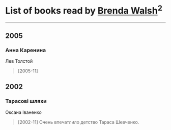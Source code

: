 # List of books read by [Brenda Walsh](http://vk.com/id17633272)<sup>2</sup>
---

## 2005

### Анна Каренина
Лев Толстой
> [2005-11] 



## 2002

### Тарасові шляхи
Оксана Іваненко
> [2002-11] Очень впечатлило детство Тараса Шевченко.



